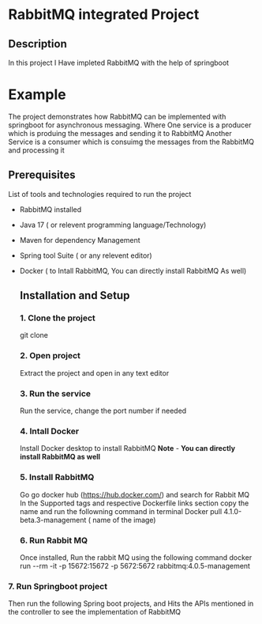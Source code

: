 # RabbitMQ integrated Project

## Description
In this project I Have impleted RabbitMQ with the help of springboot

# Example
The project demonstrates how RabbitMQ can be implemented with springboot for asynchronous messaging.
Where One service is a producer which is produing the messages and sending it to RabbitMQ 
Another Service is a consumer which is consuimg the messages from the RabbitMQ and processing it 

## Prerequisites
List of tools and technologies required to run the project
- RabbitMQ installed
- Java 17 ( or relevent programming language/Technology)
- Maven for dependency Management
- Spring tool Suite ( or any relevent editor)
- Docker ( to Intall RabbitMQ, You can directly install RabbitMQ As well)

  ## Installation and Setup
  ### 1. Clone the project
    git clone
  ### 2. Open project
    Extract the project and open in any text editor
  ### 3. Run the service
    Run the service, change the port number if needed
  ### 4. Intall Docker
    Install Docker desktop to install RabbitMQ
  **Note** - **You can directly install RabbitMQ as well**
  ### 5. Install RabbitMQ
    Go go docker hub (https://hub.docker.com/) and search for Rabbit MQ
  In the Supported tags and respective Dockerfile links section copy the name and run the followning command in terminal
    Docker pull 4.1.0-beta.3-management ( name of the image)
  ### 6. Run Rabbit MQ
    Once installed, Run the rabbit MQ using the following command
  docker run --rm -it -p 15672:15672 -p 5672:5672 rabbitmq:4.0.5-management
### 7. Run Springboot project
  Then run the following Spring boot projects, and Hits the APIs mentioned in the controller to see the implementation of RabbitMQ
